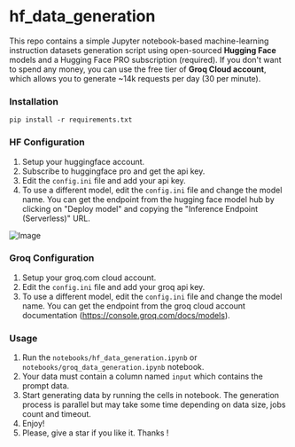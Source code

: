 # hf_data_generation
This repo contains a simple Jupyter notebook-based machine-learning instruction datasets generation script using open-sourced **Hugging Face** models and a Hugging Face PRO subscription (required).
If you don't want to spend any money, you can use the free tier of **Groq Cloud account**, which allows you to generate ~14k requests per day (30 per minute).

### Installation
```pip install -r requirements.txt```

### HF Configuration
1. Setup your huggingface account.
2. Subscribe to huggingface pro and get the api key.
3. Edit the `config.ini` file and add your api key.
4. To use a different model, edit the `config.ini` file and change the model name. You can get the endpoint from the hugging face model hub by clicking on "Deploy model" and copying the "Inference Endpoint (Serverless)" URL.

![Image](assets/img.png)

### Groq Configuration
1. Setup your groq.com cloud account.
2. Edit the `config.ini` file and add your groq api key.
3. To use a different model, edit the `config.ini` file and change the model name. You can get the endpoint from the groq cloud account documentation (https://console.groq.com/docs/models).

### Usage
1. Run the `notebooks/hf_data_generation.ipynb` or `notebooks/groq_data_generation.ipynb` notebook.
2. Your data must contain a column named `input` which contains the prompt data.
3. Start generating data by running the cells in notebook. The generation process is parallel but may take some time depending on data size, jobs count and timeout.
4. Enjoy! 
5. Please, give a star if you like it. Thanks !